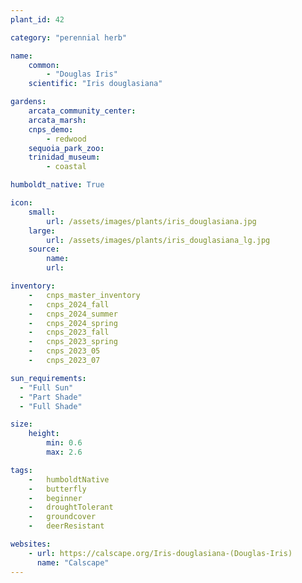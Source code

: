 ```yaml
---
plant_id: 42

category: "perennial herb"

name: 
    common: 
        - "Douglas Iris" 
    scientific: "Iris douglasiana"  

gardens:
    arcata_community_center:
    arcata_marsh:
    cnps_demo:
        - redwood
    sequoia_park_zoo:
    trinidad_museum:
        - coastal

humboldt_native: True

icon: 
    small: 
        url: /assets/images/plants/iris_douglasiana.jpg 
    large: 
        url: /assets/images/plants/iris_douglasiana_lg.jpg 
    source: 
        name:
        url:

inventory: 
    -   cnps_master_inventory
    -   cnps_2024_fall
    -   cnps_2024_summer
    -   cnps_2024_spring
    -   cnps_2023_fall
    -   cnps_2023_spring
    -   cnps_2023_05 
    -   cnps_2023_07 

sun_requirements:
  - "Full Sun"
  - "Part Shade"
  - "Full Shade"

size:
    height: 
        min: 0.6
        max: 2.6

tags:  
    -   humboldtNative
    -   butterfly
    -   beginner
    -   droughtTolerant
    -   groundcover
    -   deerResistant

websites: 
    - url: https://calscape.org/Iris-douglasiana-(Douglas-Iris) 
      name: "Calscape"
---
```

